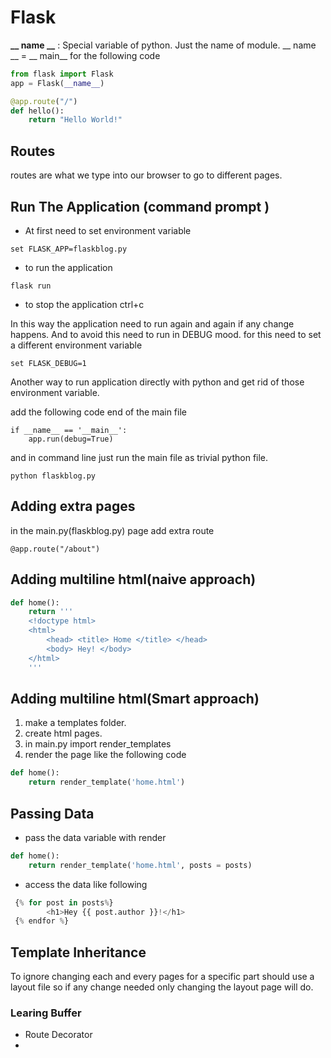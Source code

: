 # Flask
**__ name __** : Special variable of python. Just the name of module.
__ name __ = __ main__ for the following code
```python
from flask import Flask
app = Flask(__name__)

@app.route("/")
def hello():
    return "Hello World!"
```

## Routes
routes are what we type into our browser to go to different pages.

## Run The Application (command prompt )
- At first need to set environment variable
 ```
 set FLASK_APP=flaskblog.py
 ```
 - to run the application
 ```
 flask run
 ```
 - to stop the application ctrl+c

In this way the application need to run again and again if any change happens. And to avoid this need to run in DEBUG mood. for this need to set a different environment variable
 ```
 set FLASK_DEBUG=1
 ```
Another way to run application directly with python and get rid of those environment variable.

add the following code end of the main file

```
if __name__ == '__main__':
    app.run(debug=True)
```
and in command line just run the main file as trivial python file.
```
python flaskblog.py
```
## Adding extra pages
in the main.py(flaskblog.py) page add extra route
```
@app.route("/about")
```

## Adding multiline html(naive approach)
```Python
def home():
    return '''
    <!doctype html>
    <html>
        <head> <title> Home </title> </head>
        <body> Hey! </body>
    </html>
    '''
```

## Adding multiline html(Smart approach)
1. make a templates folder.
2. create html pages.
3. in main.py import render_templates
4. render the page like the following code
```python
def home():
    return render_template('home.html')
```

## Passing Data
- pass the data variable with render
```python
def home():
    return render_template('home.html', posts = posts)
```
- access the data like following
```python
 {% for post in posts%}
        <h1>Hey {{ post.author }}!</h1>
 {% endfor %}
```

## Template Inheritance
To ignore changing each and every pages for a specific part should use a layout file so if any change needed only changing the layout page will do.


### Learing Buffer
- Route Decorator
- 